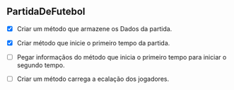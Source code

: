 ## PartidaDeFutebol
- [x] Criar um método que armazene os Dados da partida.
- [x] Criar método que inicie o primeiro tempo da partida.
- [ ] Pegar informaçãos do método que inicia o primeiro tempo para iniciar o segundo tempo.
- [ ] Criar um método carrega a ecalação dos jogadores.

